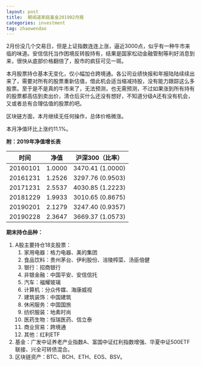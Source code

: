 ```yaml
---
layout: post
title:  朝闻道家庭基金201902月报
categories: investment
tag: zhaowendao
---
```


2月份没几个交易日，但是上证指数连连上涨，逼近3000点，似乎有一种牛市来临的味道。安信信托当作困境反转股持有，结果是国家松动金融管制等利好消息到来，很快从底部价格翻倍了，股市的疯狂可见一斑。

本月股票持仓基本无变化，仅小幅加仓跨境通。各公司业绩快报和年报陆陆续续出来了，需要对所有的股票重新估值，借此机会适当缩减持股，没有能力跟踪这么多股票。至于是不是真的牛市来了，无法预测，也无需预测，不过如果涨到所有持有的股票都高估到卖出价，清仓后买什么还没有想好，不知道分级A还有没有机会，又或者总有合理估值的股票的吧。

区块链方面，本月继续无任何操作，总体价格微涨。

本月净值环比上涨约11.1%。

**附：2019年净值增长表**

| 时间     | 净值   | 沪深300（比率）  |
| -------- | ------ | ---------------- |
| 20160101 | 1.0000 | 3470.41 (1.0000) |
| 20161231 | 1.2526 | 3297.76 (0.9503) |
| 20171231 | 2.5537 | 4030.85 (1.2223) |
| 20181229 | 1.9933 | 3010.65 (0.8675) |
| 20190201 | 2.1279 | 3247.40 (0.9357) |
| 20190228 | 2.3647 | 3669.37 (1.0573) |

**期末持仓品种：**

1. A股主要持仓18支股票：
   1. 家用电器：格力电器、美的集团
   2. 食品饮料：贵州茅台、伊利股份、涪陵榨菜、汤臣倍健
   3. 银行：招商银行
   4. 非银金融：中国平安、安信信托
   5. 汽车：福耀玻璃
   6. 计算机：分众传媒、海康威视
   7. 建筑装饰：中国建筑
   8. 休闲服务：中国国旅
   9. 纺织服装：地素时尚
   10. 医药生物：恒瑞医药、信立泰
   11. 商业贸易：跨境通
   12. 其他：红利ETF
2. 基金：广发中证养老产业指数A、富国中证红利指数增强、华夏中证500ETF联接、兴全可转债混合。
3. 区块链资产：BTC、BCH、ETH、EOS、BSV。


